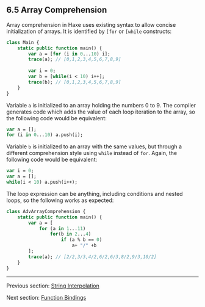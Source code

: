 ## 6.5 Array Comprehension

Array comprehension in Haxe uses existing syntax to allow concise initialization of arrays. It is identified by `[for` or `[while` constructs:

```haxe
class Main {
	static public function main() {
		var a = [for (i in 0...10) i];
		trace(a); // [0,1,2,3,4,5,6,7,8,9]
		
		var i = 0;
		var b = [while(i < 10) i++];
		trace(b); // [0,1,2,3,4,5,6,7,8,9]
	}
}
```

Variable `a` is initialized to an array holding the numbers 0 to 9. The compiler generates code which adds the value of each loop iteration to the array, so the following code would be equivalent:

```haxe
var a = [];
for (i in 0...10) a.push(i);
```

Variable `b` is initialized to an array with the same values, but through a different comprehension style using `while` instead of `for`. Again, the following code would be equivalent:

```haxe
var i = 0;
var a = [];
while(i < 10) a.push(i++);
```

The loop expression can be anything, including conditions and nested loops, so the following works as expected:

```haxe
class AdvArrayComprehension {
	static public function main() {
		var a = [
			for (a in 1...11)
				for(b in 2...4)
					if (a % b == 0)
						a+ "/" +b
		];
		trace(a); // [2/2,3/3,4/2,6/2,6/3,8/2,9/3,10/2]
	}
}

```

---

Previous section: [String Interpolation](string_interpolation.md)

Next section: [Function Bindings](function_bindings.md)
